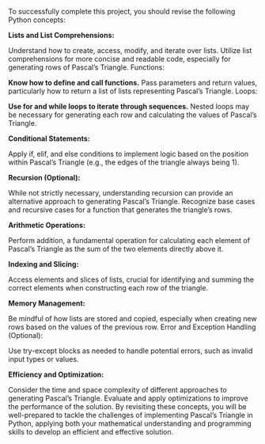 To successfully complete this project, you should revise the following Python concepts:

**Lists and List Comprehensions:**

Understand how to create, access, modify, and iterate over lists.
Utilize list comprehensions for more concise and readable code, especially for generating rows of Pascal’s Triangle.
Functions:

**Know how to define and call functions.**
Pass parameters and return values, particularly how to return a list of lists representing Pascal’s Triangle.
Loops:

**Use for and while loops to iterate through sequences.**
Nested loops may be necessary for generating each row and calculating the values of Pascal’s Triangle.

**Conditional Statements:**

Apply if, elif, and else conditions to implement logic based on the position within Pascal’s Triangle (e.g., the edges of the triangle always being 1).


**Recursion (Optional):**

While not strictly necessary, understanding recursion can provide an alternative approach to generating Pascal’s Triangle.
Recognize base cases and recursive cases for a function that generates the triangle’s rows.

**Arithmetic Operations:**

Perform addition, a fundamental operation for calculating each element of Pascal’s Triangle as the sum of the two elements directly above it.

**Indexing and Slicing:**

Access elements and slices of lists, crucial for identifying and summing the correct elements when constructing each row of the triangle.

**Memory Management:**

Be mindful of how lists are stored and copied, especially when creating new rows based on the values of the previous row.
Error and Exception Handling (Optional):

Use try-except blocks as needed to handle potential errors, such as invalid input types or values.

**Efficiency and Optimization:**

Consider the time and space complexity of different approaches to generating Pascal’s Triangle.
Evaluate and apply optimizations to improve the performance of the solution.
By revisiting these concepts, you will be well-prepared to tackle the challenges of implementing Pascal’s Triangle in Python, applying both your mathematical understanding and programming skills to develop an efficient and effective solution.
